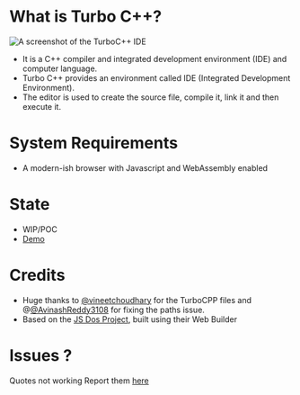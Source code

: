 What is Turbo C++?
===================
![A screenshot of the TurboC++ IDE](https://upload.wikimedia.org/wikipedia/commons/1/16/Turbo_CPP_Compiler.jpg)

- It is a C++ compiler and integrated development environment (IDE) and computer language.
- Turbo C++ provides an environment called IDE (Integrated Development Environment).
- The editor is used to create the source file, compile it, link it and then execute it.

System Requirements
====================
- A modern-ish browser with Javascript and WebAssembly enabled


State
=====
- WIP/POC
- [Demo](https://hole.undo.it/dos)

Credits
=======
- Huge thanks to [@vineetchoudhary](https://github.com/vineetchoudhary) for the TurboCPP files and  @[@AvinashReddy3108](https://github.com/AvinashReddy3108) for fixing the paths issue.
- Based on the [JS Dos Project](https://js-dos.com), built using their Web Builder

Issues ?
========
Quotes not working
Report them [here](https://github.com/sounddrill31/TurboCPP-Web/issues)
